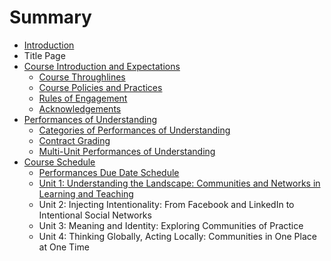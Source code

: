 # Summary

* [Introduction](README.md)
* Title Page
* [Course Introduction and Expectations](course_introduction_and_expectations.md)
   * [Course Throughlines](course_throughlines.md)
   * [Course Policies and Practices](course_policies_and_practices.md)
   * [Rules of Engagement](rules_of_engagement.md)
   * [Acknowledgements](acknowledgements.md)
* [Performances of Understanding](performances_of_understanding.md)
   * [Categories of Performances of Understanding](categories_of_performances_of_understanding.md)
   * [Contract Grading](contract_grading.md)
   * [Multi-Unit Performances of Understanding](multi-unit_performances_of_understanding.md)
* [Course Schedule](course_schedule.md)
   * [Performances Due Date Schedule](performances_due_date_schedule.md)
   * [Unit 1: Understanding the Landscape: Communities and Networks in Learning and Teaching](unit_1_understanding_the_landscape_communities_and.md)
   * Unit 2: Injecting Intentionality: From Facebook and LinkedIn to Intentional Social Networks
   * Unit 3: Meaning and Identity: Exploring Communities of Practice
   * Unit 4: Thinking Globally, Acting Locally: Communities in One Place at One Time

